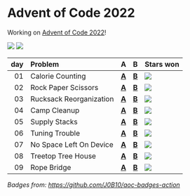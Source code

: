 # Advent of Code 2022

Working on [Advent of Code 2022](https://adventofcode.com/2022/)!

![](https://img.shields.io/badge/stars%20⭐-14-yellow) ![](https://img.shields.io/badge/days%20completed-7-red)

| day | Problem                 | A                        | B                        | Stars won                                            |
|----:|:------------------------|:-------------------------|:-------------------------|:-----------------------------------------------------|
|  01 | Calorie Counting        | [**A**](day01/a/main.go) | [**B**](day01/b/main.go) | ![](https://img.shields.io/badge/stars%20⭐-2-yellow) |
|  02 | Rock Paper Scissors     | [**A**](day02/a/main.go) | [**B**](day02/b/main.go) | ![](https://img.shields.io/badge/stars%20⭐-2-yellow) |
|  03 | Rucksack Reorganization | [**A**](day03/a/main.go) | [**B**](day03/b/main.go) | ![](https://img.shields.io/badge/stars%20⭐-2-yellow) |
|  04 | Camp Cleanup            | [**A**](day04/a/main.go) | [**B**](day04/b/main.go) | ![](https://img.shields.io/badge/stars%20⭐-2-yellow) |
|  05 | Supply Stacks           | [**A**](day05/a/main.go) | [**B**](day05/b/main.go) | ![](https://img.shields.io/badge/stars%20⭐-2-yellow) |
|  06 | Tuning Trouble          | [**A**](day06/a/main.go) | [**B**](day06/b/main.go) | ![](https://img.shields.io/badge/stars%20⭐-2-yellow) |
|  07 | No Space Left On Device | [**A**](day07/a/main.go) | [**B**](day07/b/main.go) | ![](https://img.shields.io/badge/stars%20⭐-0-yellow) |
|  08 | Treetop Tree House      | [**A**](day08/a/main.go) | [**B**](day08/b/main.go) | ![](https://img.shields.io/badge/stars%20⭐-2-yellow) |
|  09 | Rope Bridge             | [**A**](day09/a/main.go) | [**B**](day09/b/main.go) | ![](https://img.shields.io/badge/stars%20⭐-2-yellow) |

*Badges from: https://github.com/J0B10/aoc-badges-action*
